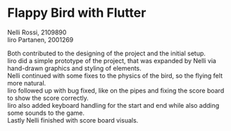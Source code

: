 # Flappy Bird with Flutter

Nelli Rossi, 2109890 <br />
Iiro Partanen, 2001269

Both contributed to the designing of the project and the initial setup. <br />
Iiro did a simple prototype of the project, that was expanded by Nelli via hand-drawn graphics and styling of elements. <br />
Nelli continued with some fixes to the physics of the bird, so the flying felt more natural. <br />
Iiro followed up with bug fixed, like on the pipes and fixing the score board to show the score correctly. <br />
Iiro also added keyboard handling for the start and end while also adding some sounds to the game. <br />
Lastly Nelli finished with score board visuals.

